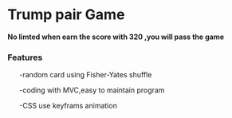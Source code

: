 <h1>Trump pair Game</h1>

<p><strong>No limted when earn the score with 320 ,you will pass the game</strong></p>

<h3>Features</h3>

  <ul> -random card using Fisher-Yates shuffle</ul>
  <ul> -coding with MVC,easy to maintain program</ul>
  <ul> -CSS use keyframs animation</ul>
